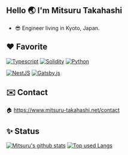 ## Hello 🌏 I'm Mitsuru Takahashi  
- 😎 Engineer living in Kyoto, Japan.

## ♥️ Favorite
[![Typescript](https://img.shields.io/badge/-Typescript-ffffff?style=for-the-badge&labelColor=3178c6&logoColor=ffffff&color=f5f5f5&logo=typescript)](https://www.typescriptlang.org/)
[![Solidity](https://img.shields.io/badge/-Solidity-ffffff?style=for-the-badge&labelColor=363636&logoColor=ffffff&color=f5f5f5&logo=solidity)](https://soliditylang.org/)
[![Python](https://img.shields.io/badge/-Python-ffffff?style=for-the-badge&labelColor=3776AB&logoColor=ffffff&color=f5f5f5&logo=python)](https://www.python.org/)

[![NestJS](https://img.shields.io/badge/-NestJS-ffffff?style=for-the-badge&labelColor=E0234E&logoColor=ffffff&color=f5f5f5&logo=nestjs)](https://nestjs.com/)
[![Gatsby.js](https://img.shields.io/badge/-gatsby.js-ffffff?style=for-the-badge&labelColor=663399&logoColor=ffffff&color=f5f5f5&logo=gatsby)](https://www.gatsbyjs.com/)

## ✉️ Contact
🏠 https://www.mitsuru-takahashi.net/contact

## ✨ Status
<!-- リポジトリステータス -->
[![Mitsuru's github stats](https://github-readme-stats.vercel.app/api?username=highbridge326&hide=contribs&count_private=true&show_icons=true&theme=tokyonight)](https://github.com/highbridge326/)
[![Top used Langs](https://github-readme-stats.vercel.app/api/top-langs/?username=highbridge326&layout=compact&theme=tokyonight)](https://github.com/highbridge326/)
  
